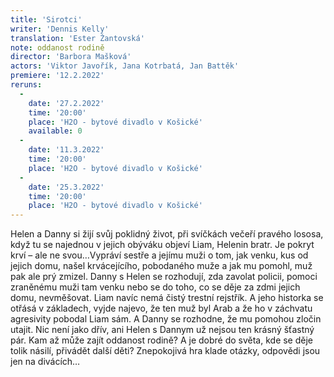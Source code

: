 ```yaml
---
title: 'Sirotci'
writer: 'Dennis Kelly'
translation: 'Ester Žantovská'
note: oddanost rodině
director: 'Barbora Mašková'
actors: 'Viktor Javořík, Jana Kotrbatá, Jan Battěk'
premiere: '12.2.2022'
reruns:
  -  
    date: '27.2.2022'
    time: '20:00'
    place: 'H2O - bytové divadlo v Košické'
    available: 0
  -  
    date: '11.3.2022'
    time: '20:00'
    place: 'H2O - bytové divadlo v Košické'
  -  
    date: '25.3.2022'
    time: '20:00'
    place: 'H2O - bytové divadlo v Košické'
---
```

Helen a Danny si žijí svůj poklidný život, při svíčkách večeří pravého lososa,  když tu se najednou v jejich obýváku objeví Liam, Helenin bratr. Je pokryt krví – ale ne svou…Vypráví sestře a jejímu muži  o tom, jak venku, kus od jejich domu, našel krvácejícího, pobodaného muže a jak mu pomohl, muž pak ale prý zmizel. 
Danny s Helen se rozhodují, zda zavolat policii, pomoci zraněnému muži tam venku nebo se do toho, co se děje za zdmi jejich domu, nevměšovat. Liam navíc nemá čistý trestní rejstřík. A jeho historka se otřásá v základech, vyjde najevo, že ten muž byl Arab a že ho v záchvatu agresivity pobodal Liam sám. A Danny se rozhodne, že mu pomohou zločin utajit. 
Nic není jako dřív, ani Helen s Dannym už nejsou ten krásný šťastný pár. Kam až může zajít oddanost rodině? A je dobré do světa, kde se děje tolik násilí, přivádět další děti? Znepokojivá hra klade otázky, odpovědi jsou jen na divácích…

